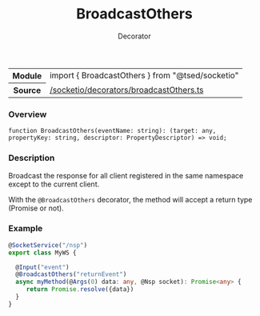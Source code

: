 
<header class="symbol-info-header"><h1 id="broadcastothers">BroadcastOthers</h1><label class="symbol-info-type-label decorator">Decorator</label></header>
<!-- summary -->
<section class="symbol-info"><table class="is-full-width"><tbody><tr><th>Module</th><td><div class="lang-typescript"><span class="token keyword">import</span> { BroadcastOthers }&nbsp;<span class="token keyword">from</span>&nbsp;<span class="token string">"@tsed/socketio"</span></div></td></tr><tr><th>Source</th><td><a href="https://github.com/Romakita/ts-express-decorators/blob/v4.17.1/src//socketio/decorators/broadcastOthers.ts#L0-L0">/socketio/decorators/broadcastOthers.ts</a></td></tr></tbody></table></section>
<!-- overview -->


### Overview


<pre><code class="typescript-lang ">function <span class="token function">BroadcastOthers</span><span class="token punctuation">(</span>eventName<span class="token punctuation">:</span> <span class="token keyword">string</span><span class="token punctuation">)</span><span class="token punctuation">:</span> <span class="token punctuation">(</span>target<span class="token punctuation">:</span> <span class="token keyword">any</span><span class="token punctuation">,</span> propertyKey<span class="token punctuation">:</span> <span class="token keyword">string</span><span class="token punctuation">,</span> descriptor<span class="token punctuation">:</span> PropertyDescriptor<span class="token punctuation">)</span> => <span class="token keyword">void</span><span class="token punctuation">;</span></code></pre>


<!-- Parameters -->

<!-- Description -->


### Description

Broadcast the response for all client registered in the same namespace except to the current client.

With the `@BroadcastOthers` decorator, the method will accept a return type (Promise or not).

### Example

```typescript
@SocketService("/nsp")
export class MyWS {

  @Input("event")
  @BroadcastOthers("returnEvent")
  async myMethod(@Args(0) data: any, @Nsp socket): Promise<any> {
     return Promise.resolve({data})
  }
}
```

<!-- Members -->

